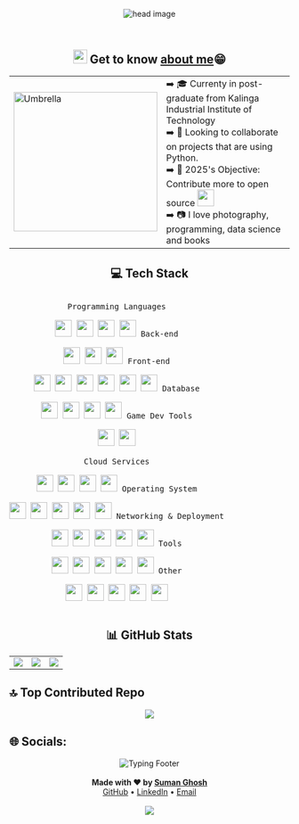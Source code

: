 <!---This is the head image--->
<header align="center">
  
![head image](https://i.ibb.co/B5K6hd6j/head.gif)

</header>

<!---This is my about me section--->
<h2 align="center"><img src = "https://user-images.githubusercontent.com/63050133/156777293-72a6e681-2582-4a9d-ad92-09d1181d47c7.gif" width = 25px height=25px> Get to know <a href="https://suman.kraftamine.com/">about me</a>😁</h2>

<table align="center">
<tr>
    <td>
        <img height="250px" width="258px" src="https://i.ibb.co/s9MTrsv9/heya.png" alt="Umbrella" title="Umbrella"/> 
    </td>
    <td>
        ➡️ 🎓 Currenty in  post-graduate from Kalinga Industrial Institute of Technology<br>
        ➡️ 👯 Looking to collaborate on projects that are using Python.<br>
        ➡️ 🌟 2025's Objective: Contribute more to open source <img src="https://media.giphy.com/media/WUlplcMpOCEmTGBtBW/giphy.gif" width="30"><br>
        ➡️ 📷 I love photography, programming, data science and books<br>
    </td>
</tr>
</table>

<!---This is my tech stack section--->
<h2 align="center">💻 Tech Stack</h2>
<p style="display: inline-block;" align="center">
  <kbd>
    <kbd>Programming Languages</kbd>
    <br>
    <br>
    <img width="30px" src="https://cdn.jsdelivr.net/gh/devicons/devicon@latest/icons/c/c-original.svg" /> 
    <img width="30px" src="https://cdn.jsdelivr.net/gh/devicons/devicon@latest/icons/cplusplus/cplusplus-original.svg" /> 
    <img width="30px" src="https://cdn.jsdelivr.net/gh/devicons/devicon@latest/icons/java/java-original.svg" /> 
    <img width="30px" src="https://cdn.jsdelivr.net/gh/devicons/devicon@latest/icons/python/python-original.svg" /> 
  </kbd>
  <kbd>
    <kbd>Back-end</kbd>
    <br>
    <br>
    <img width="30px" src="https://cdn.jsdelivr.net/gh/devicons/devicon@latest/icons/postman/postman-original.svg" />
    <img width="30px" src="https://cdn.jsdelivr.net/gh/devicons/devicon/icons/flask/flask-original-wordmark.svg" />
    <img width="30px" src="https://cdn.jsdelivr.net/gh/devicons/devicon@latest/icons/fastapi/fastapi-original.svg" />
  </kbd>
  <kbd>
    <kbd>Front-end</kbd>
    <br>
    <br>
    <img width="30px" src="https://cdn.jsdelivr.net/gh/devicons/devicon@latest/icons/nextjs/nextjs-original.svg" />
    <img width="30px" src="https://cdn.jsdelivr.net/gh/devicons/devicon/icons/javascript/javascript-original.svg" />
    <img width="30px" src="https://cdn.jsdelivr.net/gh/devicons/devicon@latest/icons/vitejs/vitejs-original.svg" />
    <img width="30px" src="https://cdn.jsdelivr.net/gh/devicons/devicon@latest/icons/react/react-original.svg" />
    <img width="30px" src="https://cdn.jsdelivr.net/gh/devicons/devicon@latest/icons/wordpress/wordpress-plain.svg" />
    <img width="30px" src="https://cdn.jsdelivr.net/gh/devicons/devicon@latest/icons/tailwindcss/tailwindcss-original.svg" />
  </kbd>
  <kbd>
    <kbd>Database</kbd>
    <br>
    <br>
    <img width="30px" src="https://cdn.jsdelivr.net/gh/devicons/devicon@latest/icons/firebase/firebase-original.svg" />
    <img width="30px" src="https://cdn.jsdelivr.net/gh/devicons/devicon@latest/icons/mysql/mysql-original-wordmark.svg" />
    <img width="30px" src="https://cdn.jsdelivr.net/gh/devicons/devicon/icons/postgresql/postgresql-plain.svg" />
    <img width="30px" src="https://cdn.jsdelivr.net/gh/devicons/devicon/icons/mongodb/mongodb-plain.svg" />
  </kbd>
  <kbd>
    <kbd>Game Dev Tools</kbd>
    <br>
    <br>
    <img width="30px" src="https://cdn.jsdelivr.net/gh/devicons/devicon@latest/icons/maya/maya-original.svg" />
    <img width="30px" src="https://cdn.jsdelivr.net/gh/devicons/devicon@latest/icons/unity/unity-original.svg" />
  </kbd>
  <br>
  <br>
  <kbd>
    <kbd>Cloud Services</kbd>
    <br>
    <br>
    <img width="30px" src="https://cdn.jsdelivr.net/gh/devicons/devicon@latest/icons/oracle/oracle-original.svg" />
    <img width="30px" src="https://cdn.jsdelivr.net/gh/devicons/devicon@latest/icons/azure/azure-original.svg" />
    <img width="30px" src="https://cdn.jsdelivr.net/gh/devicons/devicon@latest/icons/cloudflare/cloudflare-original.svg" />
    <img width="30px" src="https://cdn.jsdelivr.net/gh/devicons/devicon@latest/icons/googlecloud/googlecloud-original.svg" />
  </kbd>
   <kbd>
    <kbd>Operating System</kbd>
    <br>
    <br>
    <img width="30px" src="https://cdn.jsdelivr.net/gh/devicons/devicon@latest/icons/ubuntu/ubuntu-original.svg" />
    <img width="30px" src="https://cdn.jsdelivr.net/gh/devicons/devicon@latest/icons/debian/debian-original-wordmark.svg" />
    <img width="30px" src="https://cdn.jsdelivr.net/gh/devicons/devicon@latest/icons/archlinux/archlinux-original.svg" />
    <img width="30px" src="https://cdn.jsdelivr.net/gh/devicons/devicon@latest/icons/windows8/windows8-original.svg" />
    <img width="30px" src="https://www.snel.com/wp-content/uploads/proxmox-logo-color-stacked.png" />
  </kbd>
  <kbd>
    <kbd>Networking & Deployment</kbd>
    <br>
    <br>
    <img width="30px" src="https://cdn.jsdelivr.net/gh/devicons/devicon@latest/icons/vercel/vercel-original.svg" />
    <img width="30px" src="https://cdn.jsdelivr.net/gh/devicons/devicon/icons/git/git-plain.svg" />
    <img width="30px" src="https://cdn.jsdelivr.net/gh/devicons/devicon/icons/docker/docker-plain.svg" />
    <img width="30px" src="https://cdn.jsdelivr.net/gh/devicons/devicon@latest/icons/kubernetes/kubernetes-original.svg" />
    <img width="30px" src="https://cdn.jsdelivr.net/gh/devicons/devicon@latest/icons/cloudflare/cloudflare-original.svg" />
  </kbd>
  <kbd>
    <kbd>Tools</kbd>
    <br>
    <br>
    <img width="30px" src="https://cdn.jsdelivr.net/gh/devicons/devicon/icons/vscode/vscode-original.svg" />
    <img width="30px" src="https://cdn.jsdelivr.net/gh/devicons/devicon@latest/icons/photoshop/photoshop-original.svg" />
    <img width="30px" src="https://cdn.jsdelivr.net/gh/devicons/devicon/icons/pycharm/pycharm-original.svg" />
    <img width="30px" src="https://cdn.jsdelivr.net/gh/devicons/devicon/icons/visualstudio/visualstudio-plain.svg" />
    <img width="30px" src="https://cdn.jsdelivr.net/gh/devicons/devicon@latest/icons/arduino/arduino-original.svg" />
  </kbd>
  <kbd>
    <kbd>Other</kbd>
    <br>
    <br>
    <img width="30px" src="https://www.svgrepo.com/show/306557/pi-hole.svg" />
    <img width="30px" src="https://getumbrel.github.io/umbrel-apps-gallery/wireguard/icon.svg" />
    <img width="30px" src="https://images.vexels.com/media/users/3/196892/isolated/preview/0c72d10e953e8c4007864cca5bbf1a6b-pterodactyl-dinosaur-silhouette.png" />
    <img width="30px" src="https://static-00.iconduck.com/assets.00/nextcloud-icon-512x512-9r19op3c.png" />
    <img width="30px" src="https://upload.wikimedia.org/wikipedia/commons/thumb/9/9d/Webmin_Logo.svg/2048px-Webmin_Logo.svg.png" />
  </kbd>
</p>

<!---This is my Github Status section--->
<h2 align="center"> 📊 GitHub Stats </h2>

<table align="center">
  <tr>
    <td>
      <img src="https://github-readme-stats.vercel.app/api?username=sumanulto&theme=ocean_dark&hide_border=false&include_all_commits=false&count_private=true" />
    </td>
    <td>
      <img src="https://nirzak-streak-stats.vercel.app/?user=sumanulto&theme=ocean_dark&hide_border=false" />
    </td>
    <td>
      <img src="https://github-readme-stats.vercel.app/api/top-langs/?username=sumanulto&theme=ocean_dark&hide_border=false&include_all_commits=false&count_private=true&layout=compact" />
    </td>
  </tr>
</table>

<!---This is my about me section--->
<h2> 🔝 Top Contributed Repo </h2>
<p align="center">
<img src="https://github-contributor-stats.vercel.app/api?username=sumanulto&limit=5&theme=dark&combine_all_yearly_contributions=true" />
</p>

## 🌐 Socials:

<p align="center"> <img src="https://readme-typing-svg.demolab.com?font=Fira+Code&size=20&duration=2000&pause=1000&center=true&vCenter=true&width=435&lines=Thank+you+for+visiting!;Keep+Coding+%F0%9F%92%BB;Star+if+you+like+my+work+%E2%AD%90" alt="Typing Footer"> <br><br> <strong>Made with ❤️ by <a href="https://suman.kraftamine.com/">Suman Ghosh</a></strong><br> <a href="https://github.com/sumanulto">GitHub</a> • <a href="https://linkedin.com/in/sumanng">LinkedIn</a> • <a href="mailto:suman@example.com">Email</a><br> <br> <img src="https://visitcount.itsvg.in/api?id=sumanulto&label=Profile%20Views&color=12&icon=2&pretty=true" /> </p>